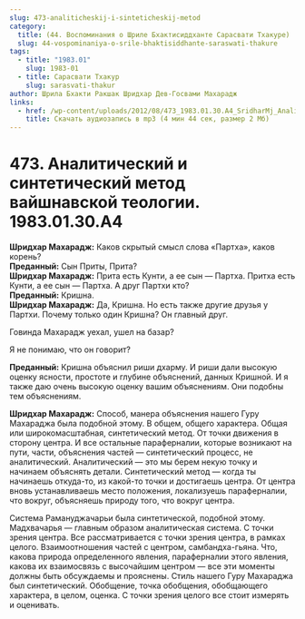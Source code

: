 ```yaml
---
slug: 473-analiticheskij-i-sinteticheskij-metod
category:
  title: (44. Воспоминания о Шриле Бхактисиддханте Сарасвати Тхакуре)
  slug: 44-vospominaniya-o-srile-bhaktisiddhante-saraswati-thakure
tags:
  - title: "1983.01"
    slug: 1983-01
  - title: Сарасвати Тхакур
    slug: sarasvati-thakur
author: Шрила Бхакти Ракшак Шридхар Дев-Госвами Махарадж
links:
  - href: /wp-content/uploads/2012/08/473_1983.01.30.A4_SridharMj_Analiticheskiy_i_sinteticheskiy_metod_vaishnavskoy_teologii.mp3
    title: Скачать аудиозапись в mp3 (4 мин 44 сек, размер 2 Мб)
---
```


# 473. Аналитический и синтетический метод вайшнавской теологии. 1983.01.30.А4

**Шридхар Махарадж:** Каков скрытый смысл слова «Партха», каков корень?\
**Преданный:** Сын Приты, Прита?\
**Шридхар Махарадж:** Прита есть Кунти, а ее сын — Партха. Притха есть Кунти, а ее сын — Партха. А друг Партхи кто?\
**Преданный:** Кришна.\
**Шридхар Махарадж:** Да, Кришна. Но есть также другие друзья у Партхи. Почему только один Кришна? Он главный друг.

Говинда Махарадж уехал, ушел на базар?

Я не понимаю, что он говорит?

**Преданный:** Кришна объяснил риши дхарму. И риши дали высокую оценку ясности, простоте и глубине объяснений, данных Кришной. И я также даю очень высокую оценку вашим объяснениям. Они подобны тем объяснениям.

**Шридхар Махарадж:** Способ, манера объяснения нашего Гуру Махараджа была подобной этому. В общем, общего характера. Общая или широкомасштабная, синтетический метод. От точки движения в сторону центра. И все остальные параферналии, которые возникают на пути, части, объяснения частей — синтетический процесс, не аналитический. Аналитический — это мы берем некую точку и начинаем объяснять детали. Синтетический метод — когда ты начинаешь откуда-то, из какой-то точки и достигаешь центра. От центра вновь устанавливаешь место положения, локализуешь параферналии, что вокруг, объясняешь природу того, что вокруг центра.

Система Рамануджачарьи была синтетической, подобной этому. Мадхвачарья — главным образом аналитическая система. С точки зрения центра. Все рассматривается с точки зрения центра, в рамках целого. Взаимоотношения частей с центром, самбандха-гьяна. Что, какова природа определенного явления, параферналии этого явления, какова их взаимосвязь с высочайшим центром — все эти моменты должны быть обсуждаемы и прояснены. Стиль нашего Гуру Махараджа был синтетический. Обобщение, точка обобщения, обобщающего характера, в целом, оценка. С точки зрения целого все стоит измерять и оценивать.

